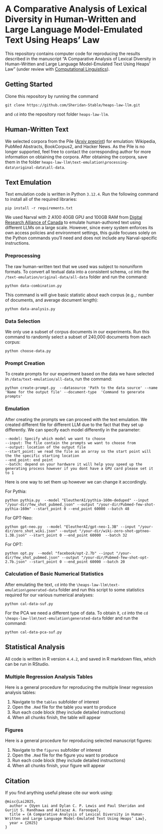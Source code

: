 # A Comparative Analysis of Lexical Diversity in Human-Written and Large Language Model-Emulated Text Using Heaps’ Law

This repository contains computer code for reproducing the results described in the manuscript “A Comparative Analysis of Lexical Diversity in Human-Written and Large Language Model-Emulated Text Using Heaps’ Law” (under review with [Computational Linguistics](https://direct.mit.edu/coli)).

## Getting Started

Clone this repository by running the command
```
git clone https://github.com/Sheridan-Stable/heaps-law-llm.git
```
and `cd` into the repository root folder `heaps-law-llm`.

## Human-Written Text

We selected corpora from the Pile ([Arxiv preprint](https://arxiv.org/abs/2101.00027)) for emulation: Wikipedia, PubMed Abstracts, BookCorpus2, and Hacker News. As the Pile is no longer supported, feel free to contact the corresponding author for more information on obtaining the corpora. After obtaining the corpora, save them in the folder `heaps-law-llm\text-emulation\processing-data\original-data\all-data`.

## Text Emulation

Text emulation code is written in Python `3.12.4`.  Run the following command to install all of the required libraries: 
```
pip install -r requirements.txt
```
We used Narval with 2 A100 40GB GPU and 100GB RAM from [Digital Research Alliance of Canada](https://ccdb.alliancecan.ca/security/login) to emulate human-authored text using different LLMs on a large scale. However, since every system enforces its own access policies and environment settings, this guide focuses solely on the Python commands you’ll need and does not include any Narval-specific instructions.

### Preprocessing

The raw human-written text that we used was subject to nonuniform formats. To convert all textual data into a consistent schema, `cd` into the `/text-emulation/original-data/all-data` folder and run the command:
```
python data-combination.py
```

This command is will give basic statistic about each corpus (e.g.,: number of documents, and average document length):
```
python data-analysis.py
```

### Data Selection

We only use a subset of corpus documents in our experiments. Run this command to randomly select a subset of 240,000 documents from each corpus:
```
python choose-data.py
```

### Prompt Creation

To create prompts for our experiment based on the data we have selected in `/data/text-emulation/all-data`, run the command:
```
python create-prompt.py  --datasource 'Path to the data source' --name 'Name for the output file' --document-type  'Command to generate prompts'
```

### Emulation

After creating the prompts we can proceed with the text emulation. We created different file for different LLM due to the fact that they set up differently.
We can specify each model differently in the parameter:
```
--model: Specify which model we want to choose
--input: The file contain the prompts we want to choose from
--output: location of the output file
--start_point: we read the file as an array so the start point will the the specific starting location 
--end_point: end point 
--batch: depend on your hardware it will help youy speed up the generating process however if you dont have a GPU card please set it to 1
```

Here is one way to set them up however we can change it accordingly.

For Pythia:
```
python pythia.py  --model "EleutherAI/pythia-160m-deduped" --input "/your-dir/few_shot_pubmed.json" --output "/your-dir/Pubmed-few-shot-pythia-160m" --start_point 0 --end_point 60000 --batch 48
```

For GPT-Neo:
```
python gpt-neo.py  --model "EleutherAI/gpt-neo-1.3B" --input "/your-dir/zero_shot_wiki.json" --output "/your-dir/wiki-zero-shot-gptneo-1.3B.json" --start_point 0 --end_point 60000  --batch 32
```

For OPT:
```
python opt.py  --model "facebook/opt-2.7b" --input "/your-dir/few_shot_pubmed.json" --output "/your-dir/Pubmed-few-shot-opt-2.7b.json" --start_point 0 --end_point 60000 --batch 20
```

### Calculation of Basic Numerical Statistics 

After emulating the text, `cd` into the `\heaps-law-llm\text-emulation\generated-data` folder and run this script to some statistics required for our various numerical analyses:
```
python cal-data-suf.py
```

For the PCA we need a different type of data. To obtain it, `cd` into the `cd \heaps-law-llm\text-emulation\generated-data` folder and run the command:
```
python cal-data-pca-suf.py
```

## Statistical Analysis

All code is written in R version `4.4.2`, and saved in R markdown files, which can be run in RStudio. 

### Multiple Regression Analysis Tables

Here is a general procedure for reproducing the multiple linear regression analysis tables:

1. Navigate to the `tables` subfolder of interest
2. Open the `.Rmd` file for the table you want to produce
3. Run each code block (they include detailed instructions)
4. When all chunks finish, the table will appear 


### Figures

Here is a general procedure for reproducing selected manuscript figures:

1. Navigate to the `figures` subfolder of interest
2. Open the `.Rmd` file for the figure you want to produce
3. Run each code block (they include detailed instructions)
4. When all chunks finish, your figure will appear

## Citation

If you find anything useful please cite our work using:
```
@misc{Lai2025,
  author = {Uyen Lai and Dylan C. P. Lewis and Paul Sheridan and Gurjit S. Randhawa and Aitazaz A. Farooque},
  title = {A Comparative Analysis of Lexical Diversity in Human-Written and Large Language Model-Emulated Text Using Heaps’ Law},
  year = {2025}
}
```
